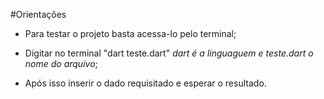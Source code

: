 #Orientações

- Para testar o projeto basta acessa-lo pelo terminal;

- Digitar no terminal "dart teste.dart" _dart é a linguaguem e teste.dart o nome do arquivo_;

- Após isso inserir o dado requisitado e esperar o resultado.
